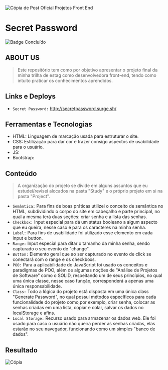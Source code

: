 
![Cópia de Post Oficial Projetos Front End](https://user-images.githubusercontent.com/113690864/209975732-89816b90-db78-44f5-8836-aef04803e1c4.gif)

# Secret Password
![Badge Concluído](http://img.shields.io/static/v1?label=STATUS&message=Concluído&color=4a309d&style=for-the-badge)

## ABOUT US
> Este repositório tem como por objetivo apresentar o projeto final da minha trilha de estag como desenvolvedora front-end, tendo como intuito praticar os conhecimentos aprendidos.
  
## Links e Deploys
- `Secret Password:` http://secretpassword.surge.sh/

## Ferramentas e Tecnologias

- HTML: Linguagem de marcação usada para estruturar o site.
- CSS: Estilização para dar cor e trazer consigo aspectos de usabilidade para o usuário.
- JS: 
- Bootstrap:
 
## Conteúdo
> A organização do projeto se divide em alguns assuntos que eu estudei/revisei alocados na pasta "Study" e o próprio projeto em si na pasta "Project".

- `Semântica:` Para fins de boas práticas utilizei o conceito de semântica no HTML, subdividindo o corpo do site em cabeçalho e parte principal, no qual a mesma terá duas seções: criar senha e a lista das senhas.
- `Checkbox:` Input especial para dá um status booleano a algum aspecto que eu queira, nesse caso é para os caracteres na minha senha.
- `Label:` Para fins de usabilidade foi utilizado esse elemento em cada input e button.
- `Range:` Input especial para ditar o tamanho da minha senha, sendo capturado o seu evento de "change".
- `Button:` Elemento geral que ao ser capturado no evento de click se conectará com o range e os checkboxs.
- `POO:` Para a aplicabilidade do JavaScript foi usado os conceitos e paradigmas de POO, além de algumas noções de "Análise de Projetos de Software" como o SOLID, respeitando um de seus princípios, no qual uma única classe, nesse caso função, corresponderá a apenas uma única responsabilidade.
- `Class:` Todo a lógica do projeto está disposta em uma única class "Generate Password", no qual possui métodos específicos para cada funcionalidade do projeto como,por exemplo, criar senha, colocar as senhas criadas em uma lista, copiar e colar, salvar os dados no localStorage e afins.
- `Local Storage:` Recurso usado para armazenar os dados web. Ele foi usado para caso o usuário não queira perder as senhas criadas, elas estarão no seu navegador, funcionando como um simples "banco de dados".


  
## Resultado
![Cópia](https://user-images.githubusercontent.com/113690864/209976165-a69ab41d-d72b-4d8a-a269-83c71a503557.gif)

